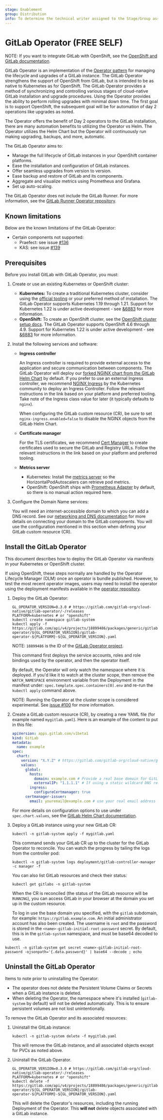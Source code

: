 ```yaml
---
stage: Enablement
group: Distribution
info: To determine the technical writer assigned to the Stage/Group associated with this page, see https://about.gitlab.com/handbook/engineering/ux/technical-writing/#designated-technical-writers
---
```


# GitLab Operator **(FREE SELF)**

NOTE:
If you want to integrate GitLab with OpenShift, see the [OpenShift and GitLab documentation](https://docs.gitlab.com/ee/install/openshift_and_gitlab/index.html).

GitLab Operator is an implementation of the [Operator pattern](https://www.openshift.com/blog)
for managing the lifecycle and upgrades of a GitLab instance. The GitLab Operator strengthens the support of OpenShift from GitLab, but is intended to be as native to Kubernetes as for OpenShift. The GitLab Operator provides a method of synchronizing and controlling various
stages of cloud-native GitLab installation and upgrade procedures. Using the Operator provides the ability to perform
rolling upgrades with minimal down time. The first goal is to support OpenShift, the subsequent goal will be for automation of day 2 operations like upgrades as noted.

The Operator offers the benefit of Day 2 operators to the GitLab installation, there are many automation benefits to utilizing the Operator vs Helm. The Operator utilizes the Helm Chart but the Operator will continuously run making upgrading, backups, and more, automatic.

The GitLab Operator aims to:

- Manage the full lifecycle of GitLab instances in your OpenShift container platforms.
- Ease the installation and configuration of GitLab instances.
- Offer seamless upgrades from version to version.
- Ease backup and restore of GitLab and its components.
- Aggregate and visualize metrics using Prometheus and Grafana.
- Set up auto-scaling.

The GitLab Operator does not include the GitLab Runner. For more information, see
the [GitLab Runner Operator repository](https://gitlab.com/gitlab-org/gl-openshift/gitlab-runner-operator).

## Known limitations

Below are the known limitations of the GitLab Operator:

- Certain components not supported:
  - Praefect: see issue [#136](https://gitlab.com/gitlab-org/cloud-native/gitlab-operator/-/issues/136)
  - KAS: see issue [#139](https://gitlab.com/gitlab-org/cloud-native/gitlab-operator/-/issues/139)

## Prerequisites

Before you install GitLab with GitLab Operator, you must:

1. Create or use an existing Kubernetes or OpenShift cluster:
   - **Kubernetes:** To create a traditional Kubernetes cluster, consider using
     the [official tooling](https://kubernetes.io/docs/tasks/tools/) or your
     preferred method of installation. The GitLab Operator supports Kubernetes
     1.19 through 1.21. Support for Kubernetes 1.22 is under active development - see
     [&6883](https://gitlab.com/groups/gitlab-org/-/epics/6883) for more information.
   - **OpenShift:** To create an OpenShift cluster, see the [OpenShift cluster setup docs](cloud/openshift.md).
     The GitLab Operator supports OpenShift 4.6 through 4.9. Support for Kubernetes 1.22
     is under active development - see [&6883](https://gitlab.com/groups/gitlab-org/-/epics/6883)
     for more information.

1. Install the following services and software:

   - **Ingress controller**

     An Ingress controller is required to provide external access to the application and secure communication between components.
     The GitLab Operator will deploy our [forked NGINX chart from the GitLab Helm Chart](../charts/nginx/index.md) by default.
     If you prefer to use an external Ingress controller, we recommend [NGINX Ingress](https://kubernetes.github.io/ingress-nginx/deploy/) by the Kubernetes community to deploy an Ingress Controller. Follow the relevant instructions in the link based on your platform and preferred tooling. Take note of the Ingress class value for later (it typically defaults to `nginx`).

     When configuring the GitLab custom resource (CR), be sure to set `nginx-ingress.enabled=false` to disable the NGINX objects from the GitLab Helm Chart.

   - **Certificate manager**

     For the TLS certificates, we recommend [Cert Manager](https://cert-manager.io/docs/installation/)
     to create certificates used to secure the GitLab and Registry URLs. Follow
     the relevant instructions in the link based on your platform and preferred tooling.

   - **Metrics server**

     - Kubernetes: Install the [metrics server](https://github.com/kubernetes-sigs/metrics-server#installation) so the HorizontalPodAutoscalers can retrieve pod metrics.
     - OpenShift: OpenShift ships with [Prometheus Adapter](https://docs.openshift.com/container-platform/4.6/monitoring/understanding-the-monitoring-stack.html#default-monitoring-components_understanding-the-monitoring-stack) by default, so there is no manual action required here.

1. Configure the Domain Name services:

   You will need an internet-accessible domain to which you can add a DNS record.
   See our [networking and DNS documentation](deployment.md#networking-and-dns)
   for more details on connecting your domain to the GitLab components. You will
   use the configuration mentioned in this section when defining your GitLab
   custom resource (CR).

## Install the GitLab Operator

This document describes how to deploy the GitLab Operator via manifests in your
Kubernetes or OpenShift cluster.

If using OpenShift, these steps normally are handled by the Operator Lifecycle
Manager (OLM) once an operator is bundle published. However, to test the most
recent operator images, users may need to install the operator using the
deployment manifests available in the
[operator repository](https://gitlab.com/gitlab-org/cloud-native/gitlab-operator/-/tree/master).

1. Deploy the GitLab Operator:

   ```shell
   GL_OPERATOR_VERSION=0.3.0 # https://gitlab.com/gitlab-org/cloud-native/gitlab-operator/-/releases
   PLATFORM=kubernetes # or "openshift"
   kubectl create namespace gitlab-system
   kubectl apply -f https://gitlab.com/api/v4/projects/18899486/packages/generic/gitlab-operator/${GL_OPERATOR_VERSION}/gitlab-operator-${PLATFORM}-${GL_OPERATOR_VERSION}.yaml
   ```

   NOTE:
   `18899486` is the ID of the
   [GitLab Operator project](https://gitlab.com/gitlab-org/cloud-native/gitlab-operator).

   This command first deploys the service accounts, roles and role bindings used by the operator, and then the operator itself.

   By default, the Operator will only watch the namespace where it is deployed.
   If you'd like it to watch at the cluster scope, then remove the `WATCH_NAMESPACE`
   environment variable from the Deployment in the manifest under:
   `spec.template.spec.containers[0].env` and re-run the `kubectl apply` command above.

   NOTE:
   Running the Operator at the cluster scope is considered experimental.
   See [issue #100](https://gitlab.com/gitlab-org/cloud-native/gitlab-operator/-/issues/100) for more information.

1. Create a GitLab custom resource (CR), by creating a new YAML file (for example
   named `mygitlab.yaml`). Here is an example of the content to put in
   this file:

   ```yaml
   apiVersion: apps.gitlab.com/v1beta1
   kind: GitLab
   metadata:
     name: example
   spec:
     chart:
       version: "X.Y.Z" # https://gitlab.com/gitlab-org/cloud-native/gitlab-operator/-/blob/0.3.0/CHART_VERSIONS
       values:
         global:
           hosts:
             domain: example.com # Provide a real base domain for GitLab. "gitlab." and "registry." will be exposed as subdomains.
             externalIP: "1.1.1.1" # If using a static wildcard DNS record for the base domain, enter the IP address it resolves to here.
           ingress:
             configureCertmanager: true
         certmanager-issuer:
           email: youremail@example.com # use your real email address here
   ```

   For more details on configuration options to use under `spec.chart.values`,
   see the [GitLab Helm Chart documentation](../charts/index.md).

1. Deploy a GitLab instance using your new GitLab CR:

   ```shell
   kubectl -n gitlab-system apply -f mygitlab.yaml
   ```

   This command sends your GitLab CR up to the cluster for the GitLab Operator
   to reconcile. You can watch the progress by tailing the logs from the controller pod:

   ```shell
   kubectl -n gitlab-system logs deployment/gitlab-controller-manager -c manager -f
   ```

   You can also list GitLab resources and check their status:

   ```shell
   kubectl get gitlabs -n gitlab-system
   ```

   When the CR is reconciled (the status of the GitLab resource will be `RUNNING`),
   you can access GitLab in your browser at the domain you set up in the custom
   resource.

   To log in use the base domain you specified, with the `gitlab` subdomain, for example: `https://gitlab.example.com`. An initial administrator account has also been created. The username is `root` and the password is stored in the `<name>-gitlab-initial-root-password` secret. By default, this is in the `gitlab-system` namespace, and must be base64 decoded to use.

  ```shell
  kubectl -n gitlab-system get secret <name>-gitlab-initial-root-password -ojsonpath='{.data.password}' | base64 --decode ; echo
  ```

## Uninstall the GitLab Operator

Items to note prior to uninstalling the Operator:

- The operator does not delete the Persistent Volume Claims or Secrets when a
  GitLab instance is deleted.
- When deleting the Operator, the namespace where it's installed
  (`gitlab-system` by default) will not be deleted automatically. This is to
  ensure persistent volumes are not lost unintentionally.

To remove the GitLab Operator and its associated resources:

1. Uninstall the GitLab instance:

   ```shell
   kubectl -n gitlab-system delete -f mygitlab.yaml
   ```

   This will remove the GitLab instance, and all associated objects except for
   PVCs as noted above.

1. Uninstall the GitLab Operator.

   ```shell
   GL_OPERATOR_VERSION=0.3.0 # https://gitlab.com/gitlab-org/cloud-native/gitlab-operator/-/releases
   PLATFORM=kubernetes # or "openshift"
   kubectl delete -f https://gitlab.com/api/v4/projects/18899486/packages/generic/gitlab-operator/${GL_OPERATOR_VERSION}/gitlab-operator-${PLATFORM}-${GL_OPERATOR_VERSION}.yaml
   ```

   This will delete the Operator's resources, including the running Deployment
   of the Operator. This **will not** delete objects associated with a GitLab instance.
